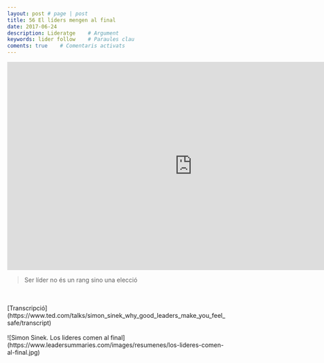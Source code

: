 ```yaml
---
layout: post # page | post
title: 56 El líders mengen al final
date: 2017-06-24 
description: Lideratge    # Argument
keywords: lider follow    # Paraules clau
coments: true    # Comentaris activats
---
```


<iframe src="https://embed.ted.com/talks/simon_sinek_why_good_leaders_make_you_feel_safe" width="854px" height="480px" frameborder="0" scrolling="no" webkitAllowFullScreen mozallowfullscreen allowFullScreen></iframe>


> Ser líder no és un rang sino una elecció

<br />
<br />
[Transcripció](https://www.ted.com/talks/simon_sinek_why_good_leaders_make_you_feel_safe/transcript)
<br />
<br />
![Simon Sinek. Los lideres comen al final](https://www.leadersummaries.com/images/resumenes/los-lideres-comen-al-final.jpg)
